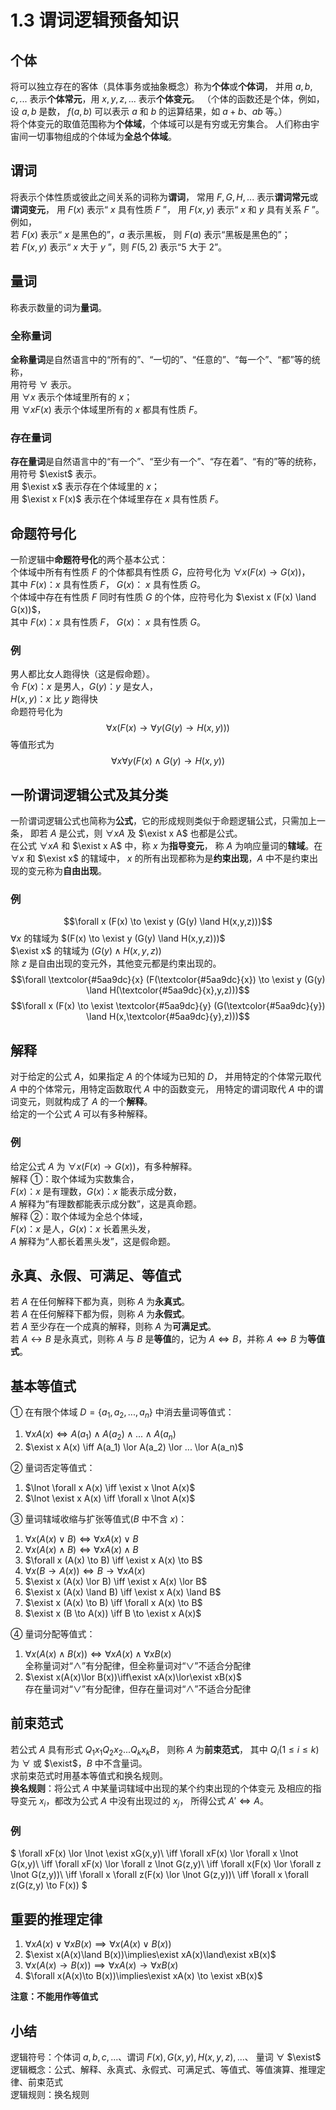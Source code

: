 # 1.3 谓词逻辑预备知识

## 个体

将可以独立存在的客体（具体事务或抽象概念）称为**个体**或**个体词**，
并用 $a,b,c,...$ 表示**个体常元**，用 $x,y,z,...$ 表示**个体变元**。
（个体的函数还是个体，例如，设 $a,b$ 是数，
$f(a,b)$ 可以表示 $a$ 和 $b$ 的运算结果，如 $a+b$、$ab$ 等。）\
将个体变元的取值范围称为**个体域**，个体域可以是有穷或无穷集合。
人们称由宇宙间一切事物组成的个体域为**全总个体域**。

## 谓词

将表示个体性质或彼此之间关系的词称为**谓词**，
常用 $F,G,H,...$ 表示**谓词常元**或**谓词变元**，
用 $F(x)$ 表示“ $x$ 具有性质 $F$ ”，
用 $F(x,y)$ 表示“ $x$ 和 $y$ 具有关系 $F$ ”。\
例如，\
若 $F(x)$ 表示“ $x$ 是黑色的”，$a$ 表示黑板，
则 $F(a)$ 表示“黑板是黑色的”；\
若 $F(x,y)$ 表示“ $x$ 大于 $y$ ”，则 $F(5,2)$ 表示“5 大于 2”。

## 量词

称表示数量的词为**量词**。

### 全称量词

**全称量词**是自然语言中的“所有的”、“一切的”、“任意的”、“每一个”、“都”等的统称，\
用符号 $\forall$ 表示。\
用 $\forall x$ 表示个体域里所有的 $x$；\
用 $\forall x F(x)$ 表示个体域里所有的 $x$ 都具有性质 $F$。

### 存在量词

**存在量词**是自然语言中的“有一个”、“至少有一个”、“存在着”、“有的”等的统称，\
用符号 $\exist$ 表示。\
用 $\exist x$ 表示存在个体域里的 $x$；\
用 $\exist x F(x)$ 表示在个体域里存在 $x$ 具有性质 $F$。

## 命题符号化

一阶逻辑中**命题符号化**的两个基本公式：\
个体域中所有有性质 $F$ 的个体都具有性质 $G$，应符号化为
$\forall x (F(x) \to G(x))$，\
其中 $F(x)$：$x$ 具有性质 $F$， $G(x)$： $x$ 具有性质 $G$。\
个体域中存在有性质 $F$ 同时有性质 $G$ 的个体，应符号化为
$\exist x (F(x) \land G(x))$，\
其中 $F(x)$：$x$ 具有性质 $F$， $G(x)$： $x$ 具有性质 $G$。

### 例

男人都比女人跑得快（这是假命题）。\
令 $F(x)$：$x$ 是男人，$G(y)$：$y$ 是女人，\
$H(x,y)$：$x$ 比 $y$ 跑得快\
命题符号化为 $$\forall x (F(x) \to \forall y (G(y) \to H(x,y)))$$
等值形式为 $$\forall x \forall y (F(x) \land G(y) \to H(x,y))$$

## 一阶谓词逻辑公式及其分类

一阶谓词逻辑公式也简称为**公式**，它的形成规则类似于命题逻辑公式，只需加上一条，
即若 $A$ 是公式，则 $\forall x A$ 及 $\exist x A$ 也都是公式。\
在公式 $\forall x A$ 和 $\exist x A$ 中，称 $x$ 为**指导变元**，
称 $A$ 为响应量词的**辖域**。在 $\forall x$ 和 $\exist x$ 的辖域中，
$x$ 的所有出现都称为是**约束出现**，$A$ 中不是约束出现的变元称为**自由出现**。

### 例

$$\forall x (F(x) \to \exist y (G(y) \land H(x,y,z)))$$
$\forall x$ 的辖域为 $(F(x) \to \exist y (G(y) \land H(x,y,z)))$\
$\exist x$ 的辖域为 $(G(y) \land H(x,y,z))$\
除 $z$ 是自由出现的变元外，其他变元都是约束出现的。
$$\forall \textcolor{#5aa9dc}{x} (F(\textcolor{#5aa9dc}{x}) \to \exist y (G(y) \land H(\textcolor{#5aa9dc}{x},y,z)))$$
$$\forall x (F(x) \to \exist \textcolor{#5aa9dc}{y} (G(\textcolor{#5aa9dc}{y}) \land H(x,\textcolor{#5aa9dc}{y},z)))$$

## 解释

对于给定的公式 $A$，如果指定 $A$ 的个体域为已知的 $D$，
并用特定的个体常元取代 $A$ 中的个体常元，用特定函数取代 $A$ 中的函数变元，
用特定的谓词取代 $A$ 中的谓词变元，则就构成了 $A$ 的一个**解释**。\
给定的一个公式 $A$ 可以有多种解释。

### 例

给定公式 $A$ 为 $\forall x (F(x) \to G(x))$，有多种解释。\
解释 ①：取个体域为实数集合，\
$F(x)$：$x$ 是有理数，$G(x)$：$x$ 能表示成分数，\
$A$ 解释为“有理数都能表示成分数”，这是真命题。\
解释 ②：取个体域为全总个体域，\
$F(x)$：$x$ 是人，$G(x)$：$x$ 长着黑头发，\
$A$ 解释为“人都长着黑头发”，这是假命题。

## 永真、永假、可满足、等值式

若 $A$ 在任何解释下都为真，则称 $A$ 为**永真式**。\
若 $A$ 在任何解释下都为假，则称 $A$ 为**永假式**。\
若 $A$ 至少存在一个成真的解释，则称 $A$ 为**可满足式**。\
若 $A \leftrightarrow B$ 是永真式，则称 $A$ 与 $B$ 是**等值**的，记为 $A \iff B$，并称 $A \iff B$ 为**等值式**。

## 基本等值式

① 在有限个体域 $D=\{a_1,a_2,...,a_n\}$ 中消去量词等值式：
1. $\forall x A(x) \iff A(a_1) \land A(a_2) \land ... \land A(a_n)$
2. $\exist x A(x) \iff A(a_1) \lor A(a_2) \lor ... \lor A(a_n)$

② 量词否定等值式：
1. $\lnot \forall x A(x) \iff \exist x \lnot A(x)$
2. $\lnot \exist x A(x) \iff \forall x \lnot A(x)$

③ 量词辖域收缩与扩张等值式($B$ 中不含 $x$)：
1. $\forall x (A(x) \lor B) \iff \forall x A(x) \lor B$
2. $\forall x (A(x) \land B) \iff \forall x A(x) \land B$
3. $\forall x (A(x) \to B) \iff \exist x A(x) \to B$
4. $\forall x (B \to A(x)) \iff B \to \forall x A(x)$
5. $\exist x (A(x) \lor B) \iff \exist x A(x) \lor B$
6. $\exist x (A(x) \land B) \iff \exist x A(x) \land B$
7. $\exist x (A(x) \to B) \iff \forall x A(x) \to B$
8. $\exist x (B \to A(x)) \iff B \to \exist x A(x)$

④ 量词分配等值式：
1. $\forall x(A(x)\land B(x))\iff\forall xA(x)\land\forall xB(x)$\
全称量词对“$\land$”有分配律，但全称量词对“$\lor$”不适合分配律
2. $\exist x(A(x)\lor B(x))\iff\exist xA(x)\lor\exist xB(x)$\
存在量词对“$\lor$”有分配律，但存在量词对“$\land$”不适合分配律

## 前束范式

若公式 $A$ 具有形式 $Q_1 x_1 Q_2 x_2 ... Q_k x_k B$，
则称 $A$ 为**前束范式**，
其中 $Q_i(1 \leq i \leq k)$ 为 $\forall$ 或 $\exist$，$B$ 中不含量词。\
求前束范式时用基本等值式和换名规则。\
**换名规则**：将公式 $A$ 中某量词辖域中出现的某个约束出现的个体变元
及相应的指导变元 $x_i$，都改为公式 $A$ 中没有出现过的 $x_j$，
所得公式 $A' \iff A$。

### 例

$
\forall xF(x) \lor \lnot \exist xG(x,y)\\
\iff \forall xF(x) \lor \forall x \lnot G(x,y)\\
\iff \forall xF(x) \lor \forall z \lnot G(z,y)\\
\iff \forall x(F(x) \lor \forall z \lnot G(z,y))\\
\iff \forall x \forall z(F(x) \lor \lnot G(z,y))\\
\iff \forall x \forall z(G(z,y) \to F(x))
$

## 重要的推理定律
1. $\forall xA(x)\lor\forall xB(x)\implies\forall x(A(x)\lor B(x))$
2. $\exist x(A(x)\land B(x))\implies\exist xA(x)\land\exist xB(x)$
3. $\forall x(A(x)\to B(x))\implies\forall xA(x) \to \forall xB(x)$
4. $\forall x(A(x)\to B(x))\implies\exist xA(x) \to \exist xB(x)$

**注意：不能用作等值式**

## 小结
逻辑符号：个体词 $a,b,c,...$、谓词 $F(x), G(x,y), H(x,y,z), ...$、
量词 $\forall$ $\exist$\
逻辑概念：公式、解释、永真式、永假式、可满足式、等值式、等值演算、推理定律、前束范式\
逻辑规则：换名规则